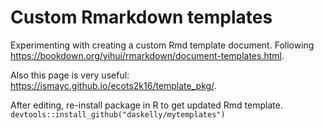 # Custom Rmarkdown templates

Experimenting with creating a custom Rmd template document.
Following https://bookdown.org/yihui/rmarkdown/document-templates.html.

Also this page is very useful:
https://ismayc.github.io/ecots2k16/template_pkg/.

After editing, re-install package in R to get updated Rmd template.
`devtools::install_github("daskelly/mytemplates")`
